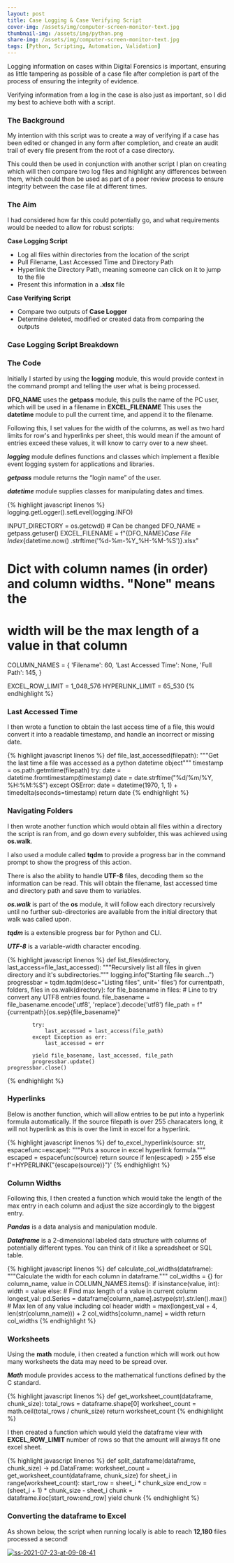 ```yaml
---
layout: post
title: Case Logging & Case Verifying Script 
cover-img: /assets/img/computer-screen-monitor-text.jpg
thumbnail-img: /assets/img/python.png
share-img: /assets/img/computer-screen-monitor-text.jpg
tags: [Python, Scripting, Automation, Validation]
---
```


Logging information on cases within Digital Forensics is important, ensuring as little tampering as possible of a case file after completion is part of the process of ensuring the integrity of evidence. 

Verifying information from a log in the case is also just as important, so I did my best to achieve both with a script.

### The Background
My intention with this script was to create a way of verifying if a case has been edited or changed in any form after completion, and create an audit trail of every file present from the root of a case directory. 

This could then be used in conjunction with another script I plan on creating which will then compare two log files and highlight any differences between them, which could then be used as part of a peer review process to ensure integrity between the case file at different times.

### The Aim
I had considered how far this could potentially go, and what requirements would be needed to allow for robust scripts:

**Case Logging Script**
- Log all files within directories from the location of the script
- Pull Filename, Last Accessed Time and Directory Path
- Hyperlink the Directory Path, meaning someone can click on it to jump to the file
- Present this information in a **.xlsx** file

**Case Verifying Script**
- Compare two outputs of **Case Logger**
- Determine deleted, modified or created data from comparing the outputs

### Case Logging Script Breakdown

### The Code

Initially I started by using the **logging** module, this would provide context in the command prompt and telling the user what is being processed. 

**DFO_NAME** uses the **getpass** module, this pulls the name of the PC user, which will be used in a filename in **EXCEL_FILENAME**
This uses the **datetime** module to pull the current time, and append it to the filename. 

Following this, I set values for the width of the columns, as well as two hard limits for row's and hyperlinks per sheet, this would mean if the amount of entries exceed these values, it will know to carry over to a new sheet.

_**logging**_ module defines functions and classes which implement a flexible event logging system for applications and libraries. 

_**getpass**_ module returns the “login name” of the user.

_**datetime**_ module supplies classes for manipulating dates and times.

{% highlight javascript linenos %}
logging.getLogger().setLevel(logging.INFO)

INPUT_DIRECTORY = os.getcwd()  # Can be changed
DFO_NAME = getpass.getuser() 
EXCEL_FILENAME = f"{DFO_NAME}_Case File Index_{datetime.now()
.strftime('%d-%m-%Y_%H-%M-%S')}.xlsx"

# Dict with column names (in order) and column widths. "None" means the
# width will be the max length of a value in that column
COLUMN_NAMES = {
    'Filename': 60,
    'Last Accessed Time': None,
    'Full Path': 145,
}

EXCEL_ROW_LIMIT = 1_048_576
HYPERLINK_LIMIT = 65_530
{% endhighlight %}

### Last Accessed Time

I then wrote a function to obtain the last access time of a file, this would convert it into a readable timestamp, and handle an incorrect or missing date.

{% highlight javascript linenos %}
def file_last_accessed(filepath):
    """Get the last time a file was accessed as a python datetime object"""
    timestamp = os.path.getmtime(filepath)
    try:
        date = datetime.fromtimestamp(timestamp)
        date = date.strftime("%d/%m/%Y, %H:%M:%S")
    except OSError:
        date = datetime(1970, 1, 1) + timedelta(seconds=timestamp)
    return date
{% endhighlight %}

### Navigating Folders

I then wrote another function which would obtain all files within a directory the script is ran from, and go down every subfolder, this was achieved using **os.walk**.

I also used a module called **tqdm** to provide a progress bar in the command prompt to show the progress of this action.

There is also the ability to handle **UTF-8** files, decoding them so the information can be read. This will obtain the filename, last accessed time and directory path and save them to variables.

_**os.walk**_ is part of the **os** module, it will follow each directory recursively until no further sub-directories are available from the initial directory that walk was called upon.

_**tqdm**_ is a extensible progress bar for Python and CLI.

_**UTF-8**_ is a variable-width character encoding.

{% highlight javascript linenos %}
def list_files(directory, last_access=file_last_accessed):
    """Recursively list all files in given directory and it's subdirectories."""
    logging.info("Starting file search...")
    progressbar = tqdm.tqdm(desc="Listing files", unit=' files')
    for currentpath, folders, files in os.walk(directory):
        for file_basename in files:
            # Line to try convert any UTF8 entries found.
            file_basename = file_basename.encode('utf8', 'replace').decode('utf8')
            file_path = f"{currentpath}{os.sep}{file_basename}"

            try:
                last_accessed = last_access(file_path)
            except Exception as err:
                last_accessed = err

            yield file_basename, last_accessed, file_path
            progressbar.update()
    progressbar.close()
{% endhighlight %}

### Hyperlinks

Below is another function, which will allow entries to be put into a hyperlink formula automatically. If the source filepath is over 255 characaters long, it will not hyperlink as this is over the limit in excel for a hyperlink.

{% highlight javascript linenos %}
def to_excel_hyperlink(source: str, espacefunc=escape):
    """Puts a source in excel hyperlink formula."""
    escaped = espacefunc(source)
    return source if len(escaped) > 255 else f'=HYPERLINK("{escape(source)}")'
{% endhighlight %}


### Column Widths

Following this, I then created a function which would take the length of the max entry in each column and adjust the size accordingly to the biggest entry.

_**Pandas**_ is a data analysis and manipulation module.

_**Dataframe**_ is a 2-dimensional labeled data structure with columns of potentially different types. You can think of it like a spreadsheet or SQL table.

{% highlight javascript linenos %}
def calculate_col_widths(dataframe):
    """Calculate the width for each column in dataframe."""
    col_widths = {}
    for column_name, value in COLUMN_NAMES.items():
        if isinstance(value, int):
            width = value
        else:
            # Find max length of a value in current column
            longest_val: pd.Series = dataframe[column_name].astype(str).str.len().max()
            # Max len of any value including col header
            width = max(longest_val + 4, len(str(column_name))) + 2
        col_widths[column_name] = width
    return col_widths
{% endhighlight %}

### Worksheets

Using the **math** module, i then created a function which will work out how many worksheets the data may need to be spread over.

_**Math**_ module provides access to the mathematical functions defined by the C standard.

{% highlight javascript linenos %}
def get_worksheet_count(dataframe, chunk_size):
    total_rows = dataframe.shape[0]
    worksheet_count = math.ceil(total_rows / chunk_size)
    return worksheet_count
{% endhighlight %}

I then created a function which would yield the dataframe view with **EXCEL_ROW_LIMIT** number of rows so that the amount will always fit one excel sheet.

{% highlight javascript linenos %}
def split_dataframe(dataframe, chunk_size) -> pd.DataFrame:
    worksheet_count = get_worksheet_count(dataframe, chunk_size)
    for sheet_i in range(worksheet_count):
        start_row = sheet_i * chunk_size
        end_row = (sheet_i + 1) * chunk_size - sheet_i
        chunk = dataframe.iloc[start_row:end_row]
        yield chunk
{% endhighlight %}

### Converting the dataframe to Excel



As shown below, the script when running locally is able to reach **12,180** files processed a second!

<a href="https://imgbb.com/"><img src="https://i.ibb.co/txyhQSG/ss-2021-07-23-at-09-08-41.png" alt="ss-2021-07-23-at-09-08-41" border="0" /></a>
